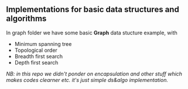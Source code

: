 ## Implementations for basic data structures and algorithms 
In graph folder we have some basic **Graph** data stucture example, with 
 - Minimum spanning tree 
 - Topological order 
 - Breadth first search 
 - Depth first search


*NB: in this repo we didn't ponder on encapsulation and other stuff which makes codes clearner etc. 
it's just simple ds&algo implementation.*
